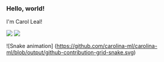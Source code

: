 ### Hello, world! 

I'm Carol Leal!

<div>
  <a href="mailto:cmarinleal@gmail.com"><img src=https://img.shields.io/badge/Gmail-D14836?style=for-the-badge&logo=gmail&logoColor=white" target="_blank"></a>
  <a href="https://www.linkedin.com/in/carolina-leal" target="_blank"><img src=[https://img.shields.io/badge/Gmail-D14836?style=for-the-badge&logo=gmail&logoColor=white](https://img.shields.io/badge/LinkedIn-0077B5?style=for-the-badge&logo=linkedin&logoColor=white
)" target="_blank"></a>

  ![Snake animation] (https://github.com/carolina-ml/carolina-ml/blob/output/github-contribution-grid-snake.svg)
  
</div>
